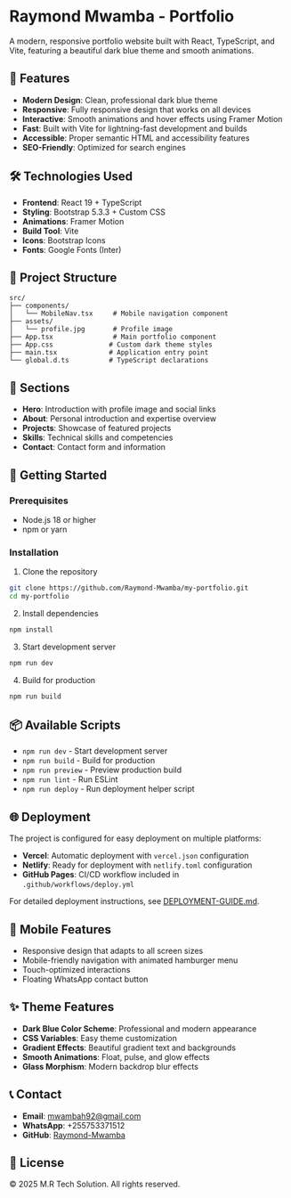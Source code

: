 # Raymond Mwamba - Portfolio

A modern, responsive portfolio website built with React, TypeScript, and Vite, featuring a beautiful dark blue theme and smooth animations.

## 🚀 Features

- **Modern Design**: Clean, professional dark blue theme
- **Responsive**: Fully responsive design that works on all devices
- **Interactive**: Smooth animations and hover effects using Framer Motion
- **Fast**: Built with Vite for lightning-fast development and builds
- **Accessible**: Proper semantic HTML and accessibility features
- **SEO-Friendly**: Optimized for search engines

## 🛠️ Technologies Used

- **Frontend**: React 19 + TypeScript
- **Styling**: Bootstrap 5.3.3 + Custom CSS
- **Animations**: Framer Motion
- **Build Tool**: Vite
- **Icons**: Bootstrap Icons
- **Fonts**: Google Fonts (Inter)

## 📁 Project Structure

```
src/
├── components/
│   └── MobileNav.tsx     # Mobile navigation component
├── assets/
│   └── profile.jpg       # Profile image
├── App.tsx               # Main portfolio component
├── App.css              # Custom dark theme styles
├── main.tsx             # Application entry point
└── global.d.ts          # TypeScript declarations
```

## 🎨 Sections

- **Hero**: Introduction with profile image and social links
- **About**: Personal introduction and expertise overview
- **Projects**: Showcase of featured projects
- **Skills**: Technical skills and competencies
- **Contact**: Contact form and information

## 🚀 Getting Started

### Prerequisites
- Node.js 18 or higher
- npm or yarn

### Installation
1. Clone the repository
```bash
git clone https://github.com/Raymond-Mwamba/my-portfolio.git
cd my-portfolio
```

2. Install dependencies
```bash
npm install
```

3. Start development server
```bash
npm run dev
```

4. Build for production
```bash
npm run build
```

## 📦 Available Scripts

- `npm run dev` - Start development server
- `npm run build` - Build for production
- `npm run preview` - Preview production build
- `npm run lint` - Run ESLint
- `npm run deploy` - Run deployment helper script

## 🌐 Deployment

The project is configured for easy deployment on multiple platforms:

- **Vercel**: Automatic deployment with `vercel.json` configuration
- **Netlify**: Ready for deployment with `netlify.toml` configuration  
- **GitHub Pages**: CI/CD workflow included in `.github/workflows/deploy.yml`

For detailed deployment instructions, see [DEPLOYMENT-GUIDE.md](./DEPLOYMENT-GUIDE.md).

## 📱 Mobile Features

- Responsive design that adapts to all screen sizes
- Mobile-friendly navigation with animated hamburger menu
- Touch-optimized interactions
- Floating WhatsApp contact button

## ✨ Theme Features

- **Dark Blue Color Scheme**: Professional and modern appearance
- **CSS Variables**: Easy theme customization
- **Gradient Effects**: Beautiful gradient text and backgrounds
- **Smooth Animations**: Float, pulse, and glow effects
- **Glass Morphism**: Modern backdrop blur effects

## 📞 Contact

- **Email**: mwambah92@gmail.com
- **WhatsApp**: +255753371512
- **GitHub**: [Raymond-Mwamba](https://github.com/Raymond-Mwamba)

## 📄 License

© 2025 M.R Tech Solution. All rights reserved.
